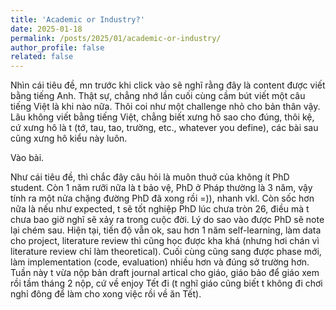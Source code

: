 ```yaml
---
title: 'Academic or Industry?'
date: 2025-01-18
permalink: /posts/2025/01/academic-or-industry/
author_profile: false
related: false
---
```

Nhìn cái tiêu đề, mn trước khi click vào sẽ nghĩ rằng đây là content được viết bằng tiếng Anh. Thật sự, chẳng nhớ lần cuối cùng cầm bút viết một câu tiếng Việt là khi nào nữa. Thôi coi như một challenge nhỏ cho bản thân vậy. Lâu không viết bằng tiếng Việt, chẳng biết xưng hô sao cho đúng, thôi kệ, cứ xưng hô là t (tớ, tau, tao, trường, etc., whatever you define), các bài sau cũng xưng hô kiểu này luôn.

Vào bài.

Như cái tiêu đề, thì chắc đây câu hỏi là muôn thuở của không ít PhD student. Còn 1 năm rưỡi nữa là t bảo vệ, PhD ở Pháp thường là 3 năm, vậy tính ra một nửa chặng đường PhD đã xong rồi =)), nhanh vkl. Còn sốc hơn nữa là nếu như expected, t sẽ tốt nghiệp PhD lúc chưa tròn 26, điều mà t chưa bao giờ nghĩ sẽ xảy ra trong cuộc đời. Lý do sao vào được PhD sẽ note lại chém sau. Hiện tại, tiến độ vẫn ok, sau hơn 1 năm self-learning, làm data cho project, literature review thì cũng học được kha khá (nhưng hơi chán vì literature review chỉ làm theoretical). Cuối cùng cũng sang được phase mới, làm implementation (code, evaluation) nhiều hơn và đúng sở trường hơn. Tuần này t vừa nộp bản draft journal artical cho giáo, giáo bảo để giáo xem rồi tầm tháng 2 nộp, cứ về enjoy Tết đi (t nghĩ giáo cũng biết t không đi chơi nghỉ đông để làm cho xong việc rồi về ăn Tết).

